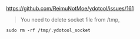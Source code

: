 https://github.com/ReimuNotMoe/ydotool/issues/161

>You need to delete socket file from /tmp,

`sudo rm -rf /tmp/.ydotool_socket`
